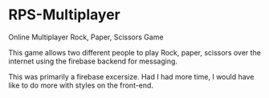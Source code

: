 # RPS-Multiplayer
Online Multiplayer Rock, Paper, Scissors Game

This game allows two different people to play Rock, paper, scissors over the internet using the firebase backend for messaging.  

This was primarily a firebase excersize.  Had I had more time, I would have like to do more with styles on the front-end.
